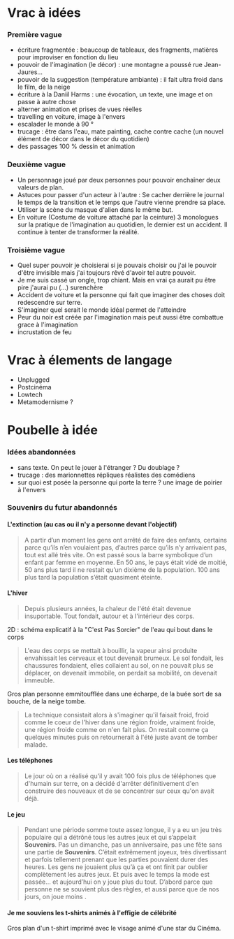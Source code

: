 # Vrac à idées

### Première vague

- écriture fragmentée : beaucoup de tableaux, des fragments, matières pour improviser en fonction du lieu
- pouvoir de l'imagination (le décor) : une montagne a poussé rue Jean-Jaures...
- pouvoir de la suggestion (température ambiante) : il fait ultra froid dans le film, de la neige
- écriture à la Daniil Harms : une évocation, un texte, une image et on passe à autre chose
- alterner animation et prises de vues réelles
- travelling en voiture, image à l'envers
- escalader le monde à 90 °
- trucage : être dans l'eau, mate painting, cache contre cache (un nouvel élément de décor dans le décor du quotidien)
- des passages 100 % dessin et animation

### Deuxième vague

- Un personnage joué par deux personnes pour pouvoir enchaîner deux valeurs de plan.
- Astuces pour passer d'un acteur à l'autre : Se cacher derrière le journal le temps de la transition et le temps que l'autre vienne prendre sa place.
- Utiliser la scène du masque d'alien dans le même but.
- En voiture (Costume de voiture attaché par la ceinture) 3 monologues sur la pratique de l'imagination au quotidien, le dernier est un accident. Il continue à tenter de transformer la réalité.

### Troisième vague

- Quel super pouvoir je choisierai si je pouvais choisir ou j'ai le pouvoir d'être invisible mais j'ai toujours rêvé d'avoir tel autre pouvoir.
- Je me suis cassé un ongle, trop chiant. Mais en vrai ça aurait pu être pire j'aurai pu (...) surenchère
- Accident de voiture et la personne qui fait que imaginer des choses doit redescendre sur terre.
- S'imaginer quel serait le monde idéal permet de l'atteindre
- Peur du noir est créée par l'imagination mais peut aussi être combattue grace à l'imagination
- incrustation de feu

# Vrac à élements de langage

- Unplugged
- Postcinéma
- Lowtech
- Metamodernisme ?


# Poubelle à idée

### Idées abandonnées

- sans texte. On peut le jouer à l'étranger ? Du doublage ?
- trucage : des marionnettes répliques réalistes des comédiens
- sur quoi est posée la personne qui porte la terre ? une image de poirier à l'envers

### Souvenirs du futur abandonnés


#### L'extinction (au cas ou il n'y a personne devant l'objectif)

> A partir d’un moment les gens ont arrêté de faire des enfants, certains parce qu’ils n’en voulaient pas, d’autres parce qu’ils n’y arrivaient pas, tout est allé très vite. On est passé sous la barre symbolique d’un enfant par femme en moyenne. En 50 ans, le pays était vidé de moitié, 50 ans plus tard il ne restait qu’un dixième de la population. 100 ans plus tard la population s’était quasiment éteinte.


#### L'hiver

> Depuis plusieurs années, la chaleur de l'été était devenue insuportable. Tout fondait, autour et à l'intérieur des corps.

2D : schéma explicatif à la "C'est Pas Sorcier" de l'eau qui bout dans le corps

> L'eau des corps se mettait à bouillir, la vapeur ainsi produite envahissait les cerveaux et tout devenait brumeux. Le sol fondait, les chaussures fondaient, elles collaient au sol, on ne pouvait plus se déplacer, on devenait immobile, on perdait sa mobilité, on devenait immeuble.

Gros plan personne emmitoufflée dans une écharpe, de la buée sort de sa bouche, de la neige tombe.

> La technique consistait alors à s'imaginer qu'il faisait froid, froid comme le coeur de l'hiver dans une région froide, vraiment froide, une région froide comme on n'en fait plus. On restait comme ça quelques minutes puis on retournerait à l'été juste avant de tomber malade.


#### Les téléphones

> Le jour où on a réalisé qu'il y avait 100 fois plus de téléphones que d'humain sur terre, on a décidé d'arrêter définitivement d'en construire des nouveaux et de se concentrer sur ceux qu'on avait déjà.


#### Le jeu

> Pendant une période somme toute assez longue, il y a eu un jeu très populaire qui a détrôné tous les autres jeux et qui s’appelait <strong>Souvenirs</strong>. Pas un dimanche, pas un anniversaire, pas une fête sans une partie de <strong>Souvenirs</strong>. C’était extrêmement joyeux, très divertissant et parfois tellement prenant que les parties pouvaient durer des heures. Les gens ne jouaient plus qu’à ça et ont finit par oublier complètement les autres jeux. Et puis avec le temps la mode est passée… et aujourd’hui on y joue plus du tout. D’abord parce que personne ne se souvient plus des règles, et aussi parce que de nos jours, on joue moins .


#### Je me souviens les t-shirts animés à l'effigie de célébrité

Gros plan d'un t-shirt imprimé avec le visage animé d'une star du Cinéma.

